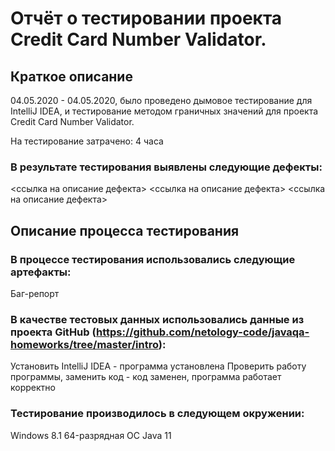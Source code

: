 # Отчёт о тестировании проекта Credit Card Number Validator.
## Краткое описание
04.05.2020 - 04.05.2020, было проведено дымовое тестирование для IntelliJ IDEA, и тестирование методом граничных значений для проекта Credit Card Number Validator.

На тестирование затрачено: 4 часа

### В результате тестирования выявлены следующие дефекты:

<ссылка на описание дефекта>
<ссылка на описание дефекта>
<ссылка на описание дефекта>

## Описание процесса тестирования

### В процессе тестирования использовались следующие артефакты:

Баг-репорт

### В качестве тестовых данных использовались данные из проекта GitHub (https://github.com/netology-code/javaqa-homeworks/tree/master/intro):

Установить IntelliJ IDEA - программа установлена
Проверить работу программы, заменить код - код заменен, программа работает корректно

### Тестирование производилось в следующем окружении:

Windows 8.1 64-разрядная ОС
Java 11
